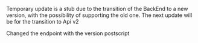 Temporary update is a stub due to the transition of the BackEnd to a new version, with the possibility of supporting the old one. The next update will be for the transition to Api v2

Changed the endpoint with the version postscript
